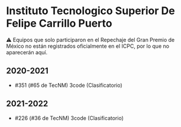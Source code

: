 # Instituto Tecnologico Superior De Felipe Carrillo Puerto

:warning: Equipos que solo participaron en el Repechaje del Gran Premio de México no están registrados oficialmente en el ICPC, por lo que no aparecerán aquí.

## 2020-2021

- #351 (#65 de TecNM) 3code (Clasificatorio)

## 2021-2022

- #226 (#36 de TecNM) 3code (Clasificatorio)


